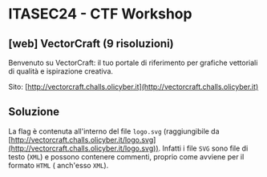 # ITASEC24 - CTF Workshop

## [web] VectorCraft (9 risoluzioni)

Benvenuto su VectorCraft: il tuo portale di riferimento per grafiche vettoriali di qualità e ispirazione creativa.

Sito: [http://vectorcraft.challs.olicyber.it](http://vectorcraft.challs.olicyber.it)

## Soluzione

La flag è contenuta all'interno del file `logo.svg` (raggiungibile
da [http://vectorcraft.challs.olicyber.it/logo.svg](http://vectorcraft.challs.olicyber.it/logo.svg)). Infatti i
file `SVG` sono file di testo (`XML`) e possono contenere commenti, proprio come avviene per il formato `HTML` (
anch'esso `XML`).
